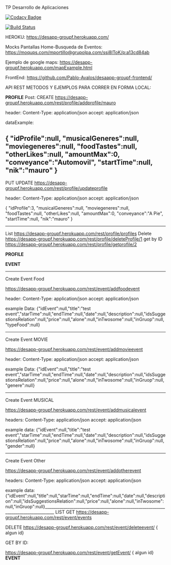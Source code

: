 TP Desarrollo de Aplicaciones

[![Codacy Badge](https://api.codacy.com/project/badge/Grade/d070eef2c19f4eb29b4f3dafca93b6c3)](https://www.codacy.com/app/mauroeportillo/desapp-groupf-backend?utm_source=github.com&amp;utm_medium=referral&amp;utm_content=meportillo/desapp-groupf-backend&amp;utm_campaign=Badge_Grade)


[![Build Status](https://travis-ci.org/meportillo/desapp-groupf-backend.svg?branch=master)](https://travis-ci.org/meportillo/desapp-groupf-backend)


HEROKU: https://desapp-groupf.herokuapp.com/

Mocks Pantallas Home-Busqueda de Eventos: https://moqups.com/mportillo@grupolpa.com/ssi8lToK/p:a13cd84ab


Ejemplo de google maps: https://desapp-groupf.herokuapp.com/mapExample.html

FrontEnd: https://github.com/Pablo-Avalos/desaapp-groupf-frontend/


API REST METODOS Y EJEMPLOS PARA CORRER EN FORMA LOCAL:

************************************PROFILE************************************
Post: 
CREATE
https://desapp-groupf.herokuapp.com/rest/profile/addprofile/mauro

header:
Content-Type: application/json
accept: application/json

dataExample:

{
"idProfile":null,
"musicalGeneres":null,
"moviegeneres":null,
"foodTastes":null,
"otherLikes":null,
"amountMax":0,
"conveyance":"Automovil",
"startTime":null,
"nik":"mauro"
}
---------------------------------------------------
PUT
UPDATE
https://desapp-groupf.herokuapp.com/rest/profile/updateprofile

header:
Content-Type: application/json
accept: application/json

{
"idProfile":3,
"musicalGeneres":null,
"moviegeneres":null,
"foodTastes":null,
"otherLikes":null,
"amountMax":0,
"conveyance":"A Pie",
"startTime":null,
"nik":"mauro"
}

---------------------------------------------------
List 
https://desapp-groupf.herokuapp.com/rest/profile/profiles
Delete
https://desapp-groupf.herokuapp.com/rest/profile/deleteProfile/1
get by ID
https://desapp-groupf.herokuapp.com/rest/profile/getprofile/2



************************************PROFILE************************************



************************************EVENT************************************
_________________________________________________________________________________
Create Event Food

https://desapp-groupf.herokuapp.com/rest/event/addfoodevent

header:
Content-Type: application/json
accept: application/json

example Data:
{"idEvent":null,"title":"test event","starTime":null,"endTime":null,"date":null,"description":null,"idsSuggestionsRelation":null,"price":null,"alone":null,"inTwosome":null,"inGruop":null,"typeFood":null}
__________________________________________________________________________________
Create Event MOVIE

https://desapp-groupf.herokuapp.com/rest/event/addmovieevent

header:
Content-Type: application/json
accept: application/json

example Data:
{"idEvent":null,"title":"test event","starTime":null,"endTime":null,"date":null,"description":null,"idsSuggestionsRelation":null,"price":null,"alone":null,"inTwosome":null,"inGruop":null,"genere":null}
__________________________________________________________________________________
Create Event MUSICAL

https://desapp-groupf.herokuapp.com/rest/event/addmusicalevent

headers:
Content-Type: application/json
accept: application/json

example data:
{"idEvent":null,"title":"test event","starTime":null,"endTime":null,"date":null,"description":null,"idsSuggestionsRelation":null,"price":null,"alone":null,"inTwosome":null,"inGruop":null, "gender":null}
___________________________________________________________________________________
Create Event Other


https://desapp-groupf.herokuapp.com/rest/event/addotherevent

headers:
Content-Type: application/json
accept: application/json

example data:
{"idEvent":null,"title":null,"starTime":null,"endTime":null,"date":null,"description":null,"idsSuggestionsRelation":null,"price":null,"alone":null,"inTwosome":null,"inGruop":null}___________________________________________________________________________________
LIST
GET
https://desapp-groupf.herokuapp.com/rest/event/events

DELETE
https://desapp-groupf.herokuapp.com/rest/event/deleteevent/ { algun id}

GET BY ID:

https://desapp-groupf.herokuapp.com/rest/event/getEvent/ { algun id}
************************************EVENT************************************



